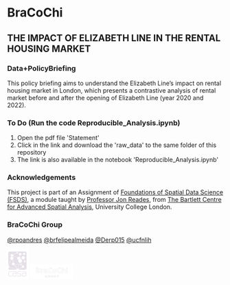 # BraCoChi
## THE IMPACT OF ELIZABETH LINE IN THE RENTAL HOUSING MARKET
### Data+PolicyBriefing

This policy briefing aims to understand the Elizabeth Line’s impact on
rental housing market in London, which presents a contrastive analysis of rental
market before and after the opening of Elizabeth Line (year 2020 and 2022).

### To Do (Run the code Reproducible_Analysis.ipynb)
1. Open the pdf file 'Statement'
2. Click in the link and download the 'raw_data' to the same folder of this repository
3. The link is also available in the notebook 'Reproducible_Analysis.ipynb'

### Acknowledgements
This project is part of an Assignment of [Foundations of Spatial Data Science (FSDS)](https://github.com/jreades/fsds), a module taught by [Professor Jon Reades](https://github.com/jreades), from [The Bartlett Centre for Advanced Spatial Analysis](https://www.ucl.ac.uk/bartlett/casa/programmes), University College London.


### BraCoChi Group

[@rpoandres](https://github.com/rpoandres)
[@brfelipealmeida](https://github.com/brfelipealmeida)
[@Derp015](https://github.com/Derp015)
[@ucfnlih](https://github.com/ucfnlih)

<img src="readme_images/casalogo1_4-removebg-preview.png" width="50" >  <img src="readme_images/bracochi2-removebg-preview.png" width="100" >
